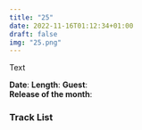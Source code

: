 ```yaml
---
title: "25"
date: 2022-11-16T01:12:34+01:00
draft: false
img: "25.png"
---
```


Text

**Date**: 
**Length**: 
**Guest**:   
**Release of the month**: 

<div>

</div>

### Track List